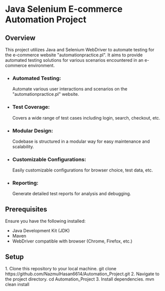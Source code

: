 
 <h1>Java Selenium E-commerce Automation Project</h1>

<h2><strong>Overview</strong></h2>
This project utilizes Java and Selenium WebDriver to automate testing for the e-commerce website "automationpractice.pl". It aims to provide automated testing solutions for various scenarios encountered in an e-commerce environment.

- <h3><strong>Automated Testing:</strong></h3>Automate various user interactions and scenarios on the "automationpractice.pl" website.
- <h3><strong>Test Coverage:</strong></h3>Covers a wide range of test cases including login, search, checkout, etc.
- <h3><strong>Modular Design:</strong></h3> Codebase is structured in a modular way for easy maintenance and scalability.
- <h3><strong>Customizable Configurations:</strong></h3> Easily customizable configurations for browser choice, test data, etc.
- <h3>Reporting<strong>:</strong></h3>Generate detailed test reports for analysis and debugging.
<h2><strong>Prerequisites</strong></h2>
Ensure you have the following installed:

- Java Development Kit (JDK)
- Maven
- WebDriver compatible with  browser (Chrome, Firefox, etc.)
<h2><strong>Setup</strong></h2>
1. Clone this repository to your local machine.
git clone https://github.com/NazmulHasan6614/Automation_Project.git
2. Navigate to the project directory.
cd Automation_Project
3. Install dependencies.
mvn clean install







  


